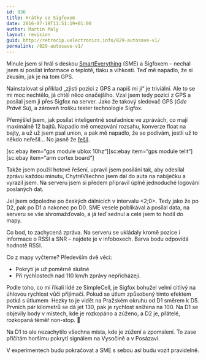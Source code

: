```yaml
---
id: 836
title: Hrátky se Sigfoxem
date: 2016-07-19T11:51:19+01:00
author: Martin Maly
layout: revision
guid: http://retrocip.uelectronics.info/829-autosave-v1/
permalink: /829-autosave-v1/
---
```

Minule jsem si hrál s deskou [SmartEverything](http://retrocip.uelectronics.info/liska-kontra-papousek/) (SME) a Sigfoxem &#8211; nechal jsem si posílat informace o teplotě, tlaku a vlhkosti. Teď mě napadlo, že si zkusím, jak je na tom GPS.

Nainstalovat si příklad &#8222;zjisti pozici z GPS a napiš mi ji&#8220; je triviální. Ale to se mi moc nechtělo, já chtěl něco onačejšího. Vzal jsem tedy pozici z GPS a posílal jsem ji přes Sigfox na server. Jako že takový sledovač GPS (_Gde Právě Su_), a zároveň trošku tester technologie Sigfox.

Přemýšlel jsem, jak posílat inteligentně souřadnice ve zprávách, co mají maximálně 12 bajtů. Napadlo mě omezování rozsahu, konverze float na bajty, a už už jsem psal union, a pak mě napadlo, že se podívám, jestli už to někdo neřešil&#8230; No jasně že [řešil](https://github.com/aboudou/SmartEverything_SigFox_GPS).

\[sc:ebay item=&#8220;gps module ublox 10hz&#8220;\]\[sc:ebay item=&#8220;gps module telit&#8220;\][sc:ebay item=&#8220;arm cortex board&#8220;]

Takže jsem použil hotové řešení, upravil jsem posílání tak, aby odesílal zprávu každou minutu, ChytréVšechno jsem dal do auta na nabíječku a vyrazil jsem. Na serveru jsem si předem připravil úplně jednoduché logování poslaných dat.

Jel jsem odpoledne po českých dálnicích v intervalu <2;0>. Tedy jako že po D2, pak po D1 a nakonec po D0. SME vesele poblikával a posílal data, na serveru se vše shromažďovalo, a já teď sednul a celé jsem to hodil do mapy.



Co bod, to zachycená zpráva. Na serveru se ukládaly kromě pozice i informace o RSSI a SNR &#8211; najdete je v infoboxech. Barva bodu odpovídá hodnotě RSSI.

Co z mapy vyčteme? Především dvě věci:

  * Pokrytí je už poměrně slušné
  * Při rychlostech nad 110 km/h zprávy nepřicházejí.

Podle toho, co mi říkali lidé ze SimpleCell, je Sigfox bohužel velmi citlivý na úhlovou rychlost vůči přijímači. Pokud se útlum způsobený tímto efektem potká s útlumem  Hezky to je vidět na Pražském okruhu od D1 směrem k D5. Prvních pár kilometrů se dá jet 130, pak je rychlost snížena na 100. Na D1 se objevily body v místech, kde je rozkopáno a zúženo, a D2 je, přátelé, rozkopaná téměř non-stop. 🙂

Na D1 to ale nezachytilo všechna místa, kde je zúžení a zpomalení. To zase přičítám horšímu pokrytí signálem na Vysočině a v Posázaví.

V experimentech budu pokračovat a SME s sebou asi budu vozit pravidelně.